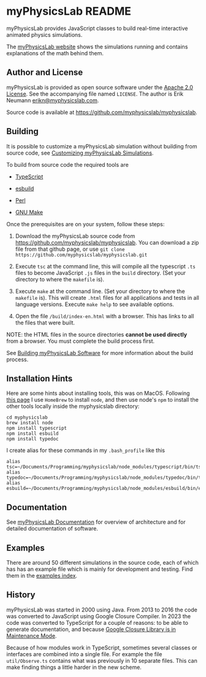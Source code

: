 myPhysicsLab README
===================
myPhysicsLab provides JavaScript classes to build real-time interactive
animated physics simulations.

The [myPhysicsLab website](http://www.myphysicslab.com) shows the simulations running
and contains explanations of the math behind them.


Author and License
------------------
myPhysicsLab is provided as open source software under the
[Apache 2.0 License](http://www.apache.org/licenses/). See the accompanying
file named `LICENSE`. The author is Erik Neumann <erikn@myphysicslab.com>.

Source code is available at <https://github.com/myphysicslab/myphysicslab>.


Building
--------
It is possible to customize a myPhysicsLab simulation without
building from source code, see
[Customizing myPhysicsLab Simulations](http://www.myphysicslab.com/develop/docs/Customizing.html).

To build from source code the required tools are

+ [TypeScript](https://www.typescriptlang.org)

+ [esbuild](https://esbuild.github.io)

+ [Perl](https://www.perl.org)

+ [GNU Make](https://www.gnu.org/software/make/)

Once the prerequisites are on your system, follow these steps:

1. Download the myPhysicsLab source code from
    <https://github.com/myphysicslab/myphysicslab>. You can download a zip file
    from that github page, or use
    `git clone https://github.com/myphysicslab/myphysicslab.git`

2. Execute `tsc` at the command line, this will compile all the typescript `.ts` files
    to become JavaScript `.js` files in the `build` directory. (Set your directory to
    where the `makefile` is).

3. Execute `make` at the command line. (Set your directory to where the `makefile` is).
    This will create `.html` files for all applications and tests in all language
    versions. Execute `make help` to see available options.

5.  Open the file `/build/index-en.html` with a browser. This has
    links to all the files that were built.

NOTE: the HTML files in the source directories **cannot be used directly** from
a browser. You must complete the build process first.

See [Building myPhysicsLab Software](http://www.myphysicslab.com/develop/docs/Building.html)
for more information about the build process.


Installation Hints
------------------
Here are some hints about installing tools, this was on MacOS. Following
[this page](https://dyclassroom.com/howto-mac/how-to-install-typescript-on-mac-using-node-npm)
I use `HomeBrew` to install `node`, and then use node's `npm` to install the other
tools locally inside the myphysicslab directory:

    cd myphysicslab
    brew install node
    npm install typescript
    npm install esbuild
    npm install typedoc

I create alias for these commands in my `.bash_profile` like this

    alias tsc=~/Documents/Programming/myphysicslab/node_modules/typescript/bin/tsc
    alias typedoc=~/Documents/Programming/myphysicslab/node_modules/typedoc/bin/typedoc
    alias esbuild=~/Documents/Programming/myphysicslab/node_modules/esbuild/bin/esbuild


Documentation
-------------
See [myPhysicsLab Documentation](http://www.myphysicslab.com/develop/docs/index.html)
for overview of architecture and for detailed documentation of software.


Examples
--------
There are around 50 different simulations in the source code, each of which has
has an example file which is mainly for development and testing. Find them in the
[examples index](https://www.myphysicslab.com/develop/build/index-en.html).


History
-------
myPhysicsLab was started in 2000 using Java. From 2013 to 2016 the code was converted
to JavaScript using Google Closure Compiler. In 2023 the code was converted to
TypeScript for a couple of reasons: to be able to generate documentation, and because
[Google Closure Library is in Maintenance Mode](https://github.com/google/closure-library/issues/1214).

Because of how modules work in TypeScript, sometimes several classes or interfaces
are combined into a single file. For example the file `util/Observe.ts` contains what
was previously in 10 separate files. This can make finding things a little harder
in the new scheme.

&nbsp;

&nbsp;
